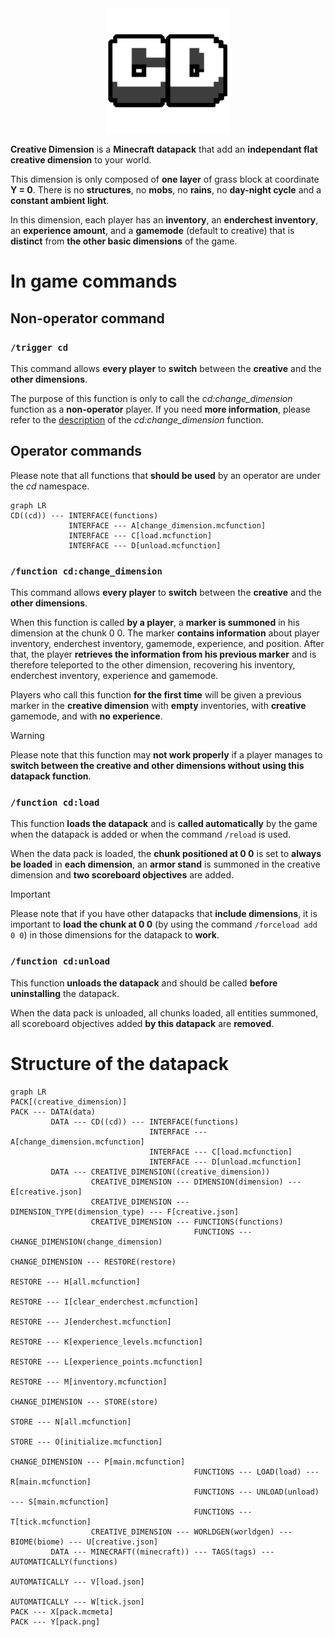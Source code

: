 <div align = "center">
  <img src = "./creative_dimension/pack.png" width = "200" height = "200"/>
</div>

**Creative Dimension** is a **Minecraft datapack** that add an **independant flat creative dimension** to your world.

This dimension is only composed of **one layer** of grass block at coordinate **Y = 0**. 
There is no **structures**, no **mobs**, no **rains**, no **day-night cycle** and a **constant ambient light**. 

In this dimension, each player has an **inventory**, an **enderchest inventory**, an **experience amount**, and a **gamemode** (default to creative) that is **distinct** from **the other basic dimensions** of the game.


# In game commands

## Non-operator command
### `/trigger cd`

This command allows **every player** to **switch** between the **creative** and the **other dimensions**.

The purpose of this function is only to call the *cd:change_dimension* function as a **non-operator** player. If you need **more information**, please refer to the [description](#function-cdchange_dimension) of the *cd:change_dimension* function.

## Operator commands

Please note that all functions that **should be used** by an operator are under the *cd* namespace.

```mermaid
graph LR
CD((cd)) --- INTERFACE(functions)
             INTERFACE --- A[change_dimension.mcfunction]
             INTERFACE --- C[load.mcfunction]
             INTERFACE --- D[unload.mcfunction]
```

### `/function cd:change_dimension`

This command allows **every player** to **switch** between the **creative** and the **other dimensions**.

When this function is called **by a player**, a **marker is summoned** in his dimension at the chunk 0 0. The marker **contains information** about player inventory, enderchest inventory, gamemode, experience, and position.
After that, the player **retrieves the information from his previous marker** and is therefore teleported to the other dimension, recovering his inventory, enderchest inventory, experience and gamemode.

Players who call this function **for the first time** will be given a previous marker in the **creative dimension** with **empty** inventories, with **creative** gamemode, and with **no experience**.

> [!warning]
> Please note that this function may **not work properly** if a player manages to **switch between the creative and other dimensions without using this datapack function**.


### `/function cd:load`

This function **loads the datapack** and is **called automatically** by the game when the datapack is added or when the command `/reload` is used.

When the data pack is loaded, the **chunk positioned at 0 0** is set to **always be loaded** in **each dimension**, an **armor stand** is summoned in the creative dimension and **two scoreboard objectives** are added.

> [!IMPORTANT]
> Please note that if you have other datapacks that **include dimensions**, it is important to **load the chunk at 0 0** (by using the command `/forceload add 0 0`) in those dimensions for the datapack to **work**.


### `/function cd:unload`

This function **unloads the datapack** and should be called **before uninstalling** the datapack.

When the data pack is unloaded, all chunks loaded, all entities summoned, all scoreboard objectives added **by this datapack** are **removed**.


# Structure of the datapack

```mermaid
graph LR
PACK[(creative_dimension)]
PACK --- DATA(data)
         DATA --- CD((cd)) --- INTERFACE(functions)
                               INTERFACE --- A[change_dimension.mcfunction]
                               INTERFACE --- C[load.mcfunction]
                               INTERFACE --- D[unload.mcfunction]
         DATA --- CREATIVE_DIMENSION((creative_dimension))
                  CREATIVE_DIMENSION --- DIMENSION(dimension) --- E[creative.json]
                  CREATIVE_DIMENSION --- DIMENSION_TYPE(dimension_type) --- F[creative.json]
                  CREATIVE_DIMENSION --- FUNCTIONS(functions)
                                         FUNCTIONS --- CHANGE_DIMENSION(change_dimension)
                                                       CHANGE_DIMENSION --- RESTORE(restore)
                                                                            RESTORE --- H[all.mcfunction]
                                                                            RESTORE --- I[clear_enderchest.mcfunction]
                                                                            RESTORE --- J[enderchest.mcfunction]
                                                                            RESTORE --- K[experience_levels.mcfunction]
                                                                            RESTORE --- L[experience_points.mcfunction]
                                                                            RESTORE --- M[inventory.mcfunction]
                                                       CHANGE_DIMENSION --- STORE(store)
                                                                            STORE --- N[all.mcfunction]
                                                                            STORE --- O[initialize.mcfunction]
                                                       CHANGE_DIMENSION --- P[main.mcfunction]
                                         FUNCTIONS --- LOAD(load) --- R[main.mcfunction]
                                         FUNCTIONS --- UNLOAD(unload) --- S[main.mcfunction]
                                         FUNCTIONS --- T[tick.mcfunction]
                  CREATIVE_DIMENSION --- WORLDGEN(worldgen) --- BIOME(biome) --- U[creative.json]
         DATA --- MINECRAFT((minecraft)) --- TAGS(tags) --- AUTOMATICALLY(functions)
                                                            AUTOMATICALLY --- V[load.json]
                                                            AUTOMATICALLY --- W[tick.json]
PACK --- X[pack.mcmeta]
PACK --- Y[pack.png]
```
